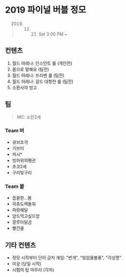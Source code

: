 # 2019 파이널 버블 정모

> 2019. 12. 21. Sat 3:00 PM ~

## 컨텐츠

1. 월드 아레나: 인스턴트 룰 (개인전)
2. 몸으로 말해요 (팀전)
3. 월드 아레나: 프리벤 룰 (팀전)
4. 월드 아레나: 길드 대항전 룰 (팀전)
5. 소환사의 빙고

## 팀

> MC: 소린2세

### Team 버

- 큐브조각
- 기브미
- 까시*
- 빙하위의펭귄
- 초코2세
- 구리빛구리

### Team 블

- 씁쓸한...봄
- 히츄도랙돌줘
- 파랑해달
- 암드먹고싶드앙
- 깔루아닭곰
- 빨간귤

## 기타 컨텐츠

- 정모 시작부터 단어 금지 게임: "번개", "빛암물불풍", "각성명"
- 미궁 (당일 시작)
- 시험의 탑 마무리 (각자)
